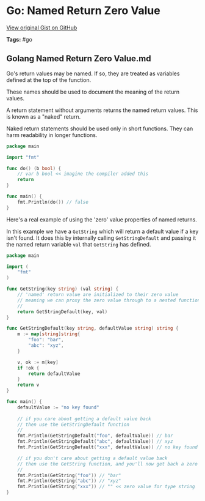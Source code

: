 # Go: Named Return Zero Value 

[View original Gist on GitHub](https://gist.github.com/Integralist/47e0f8f848ea67f93fc29b754f02cca7)

**Tags:** #go

## Golang Named Return Zero Value.md

Go's return values may be named. If so, they are treated as variables defined at the top of the function.

These names should be used to document the meaning of the return values.

A return statement without arguments returns the named return values. This is known as a "naked" return.

Naked return statements should be used only in short functions. They can harm readability in longer functions.

```go
package main

import "fmt"

func do() (b bool) {
    // var b bool << imagine the compiler added this
	return
}

func main() {
	fmt.Println(do()) // false
}
```

Here's a real example of using the 'zero' value properties of named returns.

In this example we have a `GetString` which will return a default value if a key isn't found. It does this by internally calling `GetStringDefault` and passing it the named return variable `val` that `GetString` has defined.

```go
package main

import (
	"fmt"
)

func GetString(key string) (val string) {
	// 'named' return value are initialized to their zero value
	// meaning we can proxy the zero value through to a nested function
	//
	return GetStringDefault(key, val)
}

func GetStringDefault(key string, defaultValue string) string {
	m := map[string]string{
		"foo": "bar",
		"abc": "xyz",
	}

	v, ok := m[key]
	if !ok {
		return defaultValue
	}
	return v
}

func main() {
	defaultValue := "no key found"
	
	// if you care about getting a default value back
	// then use the GetStringDefault function
	//
	fmt.Println(GetStringDefault("foo", defaultValue)) // bar
	fmt.Println(GetStringDefault("abc", defaultValue)) // xyz
	fmt.Println(GetStringDefault("xxx", defaultValue)) // no key found

	// if you don't care about getting a default value back
	// then use the GetString function, and you'll now get back a zero value
	//
	fmt.Println(GetString("foo")) // "bar"
	fmt.Println(GetString("abc")) // "xyz"
	fmt.Println(GetString("xxx")) // "" << zero value for type string
}
```

